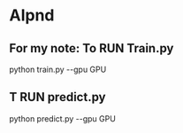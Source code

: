 # AIpnd
For my note:
To RUN  Train.py
----------------

python train.py --gpu GPU


T RUN predict.py 
----------------

python predict.py --gpu GPU
